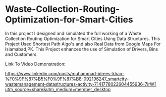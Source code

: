 # Waste-Collection-Routing-Optimization-for-Smart-Cities
In this project I designed and simulated the full working of a Waste Collection Routing Optimization for Smart Cities Using Data Structures.
This Project Used Shortest Path Algo's and also Real Data from Google Maps For Islamabad,PK.
This Project enhances the use of Simulation of Drivers, Bins and Customers.

Link To Video Demonstration:

https://www.linkedin.com/posts/muhammad-idrees-khan-%F0%9F%87%B5%F0%9F%87%B8-092196247_smartcity-wastemanagement-datastructures-activity-7141778022604455936-7irW?utm_source=share&utm_medium=member_desktop
